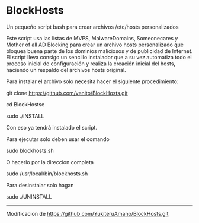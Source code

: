 BlockHosts
==========

Un pequeño script bash para crear archivos /etc/hosts personalizados

Este script usa las listas de MVPS, MalwareDomains, Someonecares y Mother of all AD Blocking 
para crear un archivo hosts personalizado que bloquea buena parte de los
dominios maliciosos y de publicidad de Internet. El script lleva
consigo un sencillo instalador que a su vez automatiza todo el proceso
inicial de configuración y realiza la creación inicial del hosts, 
haciendo un respaldo del archivos hosts original.

Para instalar el archivo solo necesita hacer el siguiente procedimiento:

git clone https://github.com/venito/BlockHosts.git

cd BlockHostse

sudo ./INSTALL

Con eso ya tendrá instalado el script.

Para ejecutar solo deben usar el comando

sudo blockhosts.sh 

O hacerlo por la direccion completa

sudo /usr/local/bin/blockhosts.sh

Para desinstalar solo hagan

sudo ./UNINSTALL

-------------------------------

Modificacion de https://github.com/YukiteruAmano/BlockHosts.git
